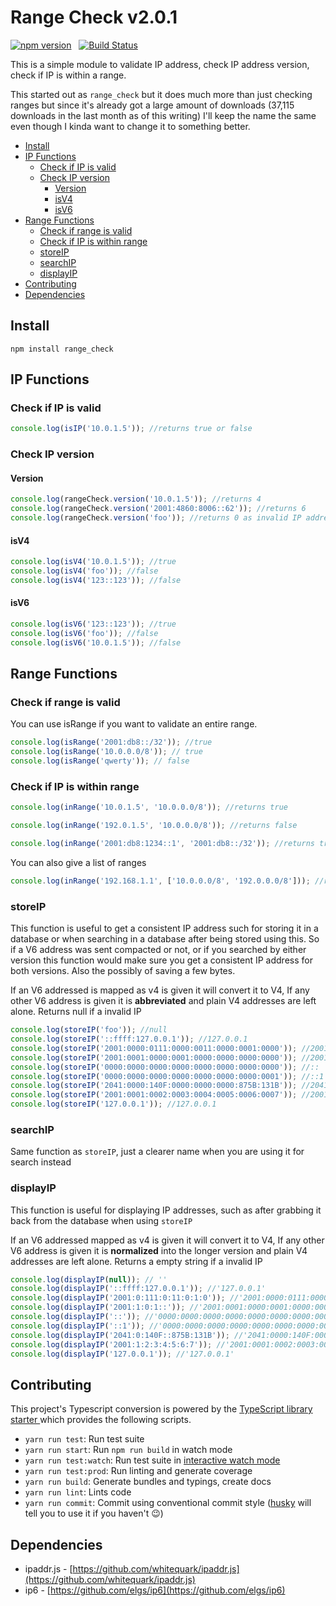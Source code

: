 # Range Check v2.0.1
[![npm version](https://badge.fury.io/js/range_check.svg)](https://badge.fury.io/js/range_check) &nbsp; [![Build Status](https://travis-ci.org/keverw/range_check.svg?branch=master)](https://travis-ci.org/keverw/range_check)

This is a simple module to validate IP address, check IP address version, check if IP is within a range.

This started out as `range_check` but it does much more than just checking ranges but since it's already got a large amount of downloads (37,115 downloads in the last month as of this writing) I'll keep the name the same even though I kinda want to change it to something better.

<!-- START doctoc generated TOC please keep comment here to allow auto update -->
<!-- DON'T EDIT THIS SECTION, INSTEAD RE-RUN doctoc TO UPDATE -->


- [Install](#install)
- [IP Functions](#ip-functions)
  - [Check if IP is valid](#check-if-ip-is-valid)
  - [Check IP version](#check-ip-version)
    - [Version](#version)
    - [isV4](#isv4)
    - [isV6](#isv6)
- [Range Functions](#range-functions)
  - [Check if range is valid](#check-if-range-is-valid)
  - [Check if IP is within range](#check-if-ip-is-within-range)
  - [storeIP](#storeip)
  - [searchIP](#searchip)
  - [displayIP](#displayip)
- [Contributing](#contributing)
- [Dependencies](#dependencies)

<!-- END doctoc generated TOC please keep comment here to allow auto update -->

## Install

`npm install range_check`

## IP Functions
### Check if IP is valid

```typescript
console.log(isIP('10.0.1.5')); //returns true or false
```

### Check IP version
#### Version
```typescript
console.log(rangeCheck.version('10.0.1.5')); //returns 4
console.log(rangeCheck.version('2001:4860:8006::62')); //returns 6
console.log(rangeCheck.version('foo')); //returns 0 as invalid IP address
```

#### isV4
```typescript
console.log(isV4('10.0.1.5')); //true
console.log(isV4('foo')); //false
console.log(isV4('123::123')); //false
```

#### isV6
```typescript
console.log(isV6('123::123')); //true
console.log(isV6('foo')); //false
console.log(isV6('10.0.1.5')); //false
```

## Range Functions

### Check if range is valid

You can use isRange if you want to validate an entire range.

```typescript
console.log(isRange('2001:db8::/32')); //true
console.log(isRange('10.0.0.0/8')); // true
console.log(isRange('qwerty')); // false

```

### Check if IP is within range
```typescript
console.log(inRange('10.0.1.5', '10.0.0.0/8')); //returns true

console.log(inRange('192.0.1.5', '10.0.0.0/8')); //returns false

console.log(inRange('2001:db8:1234::1', '2001:db8::/32')); //returns true
```

You can also give a list of ranges

```typescript
console.log(inRange('192.168.1.1', ['10.0.0.0/8', '192.0.0.0/8'])); //returns true

```

### storeIP
This function is useful to get a consistent IP address such for storing it in a database or when searching in a database after being stored using this. So if a V6 address was sent compacted or not, or if you searched by either version this function would make sure you get a consistent IP address for both versions. Also the possibly of saving a few bytes.

If an V6 addressed is mapped as v4 is given it will convert it to V4, If any other V6 address is given it is __abbreviated__ and plain V4 addresses are left alone. Returns null if a invalid IP

```typescript
console.log(storeIP('foo')); //null
console.log(storeIP('::ffff:127.0.0.1')); //127.0.0.1
console.log(storeIP('2001:0000:0111:0000:0011:0000:0001:0000')); //2001:0:111:0:11:0:1:0
console.log(storeIP('2001:0001:0000:0001:0000:0000:0000:0000')); //2001:1:0:1::
console.log(storeIP('0000:0000:0000:0000:0000:0000:0000:0000')); //::
console.log(storeIP('0000:0000:0000:0000:0000:0000:0000:0001')); //::1
console.log(storeIP('2041:0000:140F:0000:0000:0000:875B:131B')); //2041:0:140F::875B:131B
console.log(storeIP('2001:0001:0002:0003:0004:0005:0006:0007')); //2001:1:2:3:4:5:6:7
console.log(storeIP('127.0.0.1')); //127.0.0.1
```

### searchIP
Same function as `storeIP`, just a clearer name when you are using it for search instead

### displayIP
This function is useful for displaying IP addresses, such as after grabbing it back from the database when using `storeIP`

If an V6 addressed mapped as v4 is given it will convert it to V4, If any other V6 address is given it is __normalized__ into the longer version and plain V4 addresses are left alone. Returns a empty string if a invalid IP

```typescript
console.log(displayIP(null)); // ''
console.log(displayIP('::ffff:127.0.0.1')); //'127.0.0.1'
console.log(displayIP('2001:0:111:0:11:0:1:0')); //'2001:0000:0111:0000:0011:0000:0001:0000'
console.log(displayIP('2001:1:0:1::')); //'2001:0001:0000:0001:0000:0000:0000:0000'
console.log(displayIP('::')); //'0000:0000:0000:0000:0000:0000:0000:0000'
console.log(displayIP('::1')); //'0000:0000:0000:0000:0000:0000:0000:0001'
console.log(displayIP('2041:0:140F::875B:131B')); //'2041:0000:140F:0000:0000:0000:875B:131B'
console.log(displayIP('2001:1:2:3:4:5:6:7')); //'2001:0001:0002:0003:0004:0005:0006:0007'
console.log(displayIP('127.0.0.1')); //'127.0.0.1'

```

## Contributing
This project's Typescript conversion is powered by the [TypeScript library starter
](https://github.com/alexjoverm/typescript-library-starter) which provides the following scripts.

 - `yarn run test`: Run test suite
 - `yarn run start`: Run `npm run build` in watch mode
 - `yarn run test:watch`: Run test suite in [interactive watch mode](http://facebook.github.io/jest/docs/cli.html#watch)
 - `yarn run test:prod`: Run linting and generate coverage
 - `yarn run build`: Generate bundles and typings, create docs
 - `yarn run lint`: Lints code
 - `yarn run commit`: Commit using conventional commit style ([husky](https://github.com/typicode/husky) will tell you to use it if you haven't :wink:)

## Dependencies
* ipaddr.js - [https://github.com/whitequark/ipaddr.js](https://github.com/whitequark/ipaddr.js)
* ip6 - [https://github.com/elgs/ip6](https://github.com/elgs/ip6)
